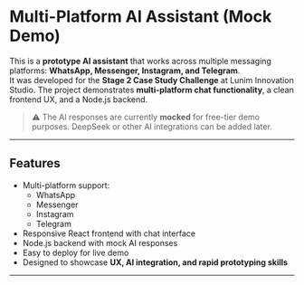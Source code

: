 # Multi-Platform AI Assistant (Mock Demo)

This is a **prototype AI assistant** that works across multiple messaging platforms: **WhatsApp, Messenger, Instagram, and Telegram**.  
It was developed for the **Stage 2 Case Study Challenge** at Lunim Innovation Studio. The project demonstrates **multi-platform chat functionality**, a clean frontend UX, and a Node.js backend.  

> ⚠️ The AI responses are currently **mocked** for free-tier demo purposes. DeepSeek or other AI integrations can be added later.

---

## **Features**

- Multi-platform support:
  - WhatsApp
  - Messenger
  - Instagram
  - Telegram
- Responsive React frontend with chat interface
- Node.js backend with mock AI responses
- Easy to deploy for live demo
- Designed to showcase **UX, AI integration, and rapid prototyping skills**

---
